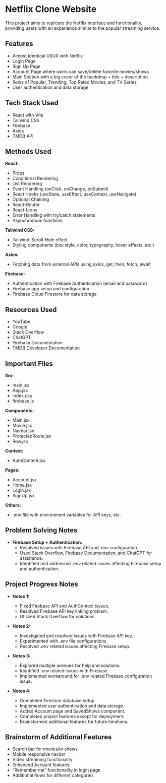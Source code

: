 # Netflix Clone Website

This project aims to replicate the Netflix interface and functionality, providing users with an experience similar to the popular streaming service.

## Features

- Almost identical UI/UX with Netflix
- Login Page
- Sign Up Page
- Account Page where users can save/delete favorite movies/shows
- Main Section with a big cover of the backdrop + title + description
- Rows of Popular, Trending, Top Rated Movies, and TV Series
- User authentication and data storage

## Tech Stack Used

- React with Vite
- Tailwind CSS
- Firebase
- Axios
- TMDB API

## Methods Used

**React:**
- Props
- Conditional Rendering
- List Rendering
- Event Handling (onClick, onChange, onSubmit)
- React Hooks (useState, useEffect, useContext, useNavigate)
- Optional Chaining
- React-Router
- React-Icons
- Error Handling with try/catch statements
- Asynchronous functions

**Tailwind CSS:**
- Tailwind-Scroll-Hide effect
- Styling components (box style, color, typography, hover effects, etc.)

**Axios:**
- Fetching data from external APIs using axios, get, then, fetch, await 

**Firebase:**
- Authentication with Firebase Authentication (email and password)
- Firebase app setup and configuration
- Firebase Cloud Firestore for data storage

## Resources Used

- YouTube 
- Google
- Stack Overflow
- ChatGPT
- Firebase Documentation
- TMDB Developer Documentation

## Important Files

**Src:**
- main.jsx
- App.jsx
- index.css
- firebase.js

**Components:**
- Main.jsx
- Movie.jsx
- Navbar.jsx
- ProtectedRoute.jsx
- Row.jsx

**Context:**
- AuthContent.jsx

**Pages:**
- Account.jsx
- Home.jsx
- Login.jsx
- SignUp.jsx

**Others:**
- .env file with environment variables for API keys, etc.

## Problem Solving Notes

- **Firebase Setup + Authentication:**
  - Resolved issues with Firebase API and .env configuration.
  - Used Stack Overflow, Firebase Documentation, and ChatGPT for assistance.
  - Identified and addressed .env related issues affecting Firebase setup and authentication.

## Project Progress Notes

- **Notes 1:**
  - Fixed Firebase API and AuthContext issues.
  - Resolved Firebase API key linking problem.
  - Utilized Stack Overflow for solutions.

- **Notes 2:**
  - Investigated and resolved issues with Firebase API key.
  - Experimented with .env file configurations.
  - Resolved .env related issues affecting Firebase setup.

- **Notes 3:**
  - Explored multiple avenues for help and solutions.
  - Identified .env related issues with Firebase.
  - Implemented workaround for .env related Firebase configuration issue.

- **Notes 4:**
  - Completed Firestore database setup.
  - Implemented user authentication and data storage.
  - Added Account page and SavedShows component.
  - Completed project features except for deployment.
  - Brainstormed additional features for future iterations.

## Brainstorm of Additional Features

- Search bar for movies/tv shows
- Mobile responsive navbar
- Video streaming functionality
- Enhanced Account features
- "Remember me" functionality in login page
- Additional Rows for different categories
